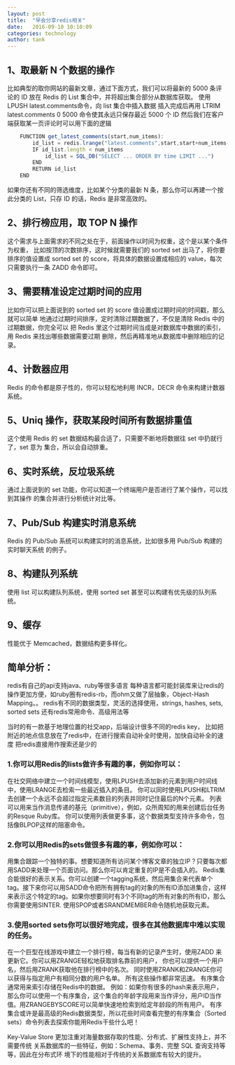 ```yaml
---
layout: post
title:  "早会分享redis相关"
date:   2016-09-10 10:10:09
categories: technology
author: tank
---
```


## 1、取最新 N 个数据的操作
比如典型的取你网站的最新文章，通过下面方式，我们可以将最新的 5000 条评论的 ID 放在
Redis 的 List 集合中，并将超出集合部分从数据库获取。
使用 LPUSH latest.comments<ID>命令，向 list 集合中插入数据
插入完成后再用 LTRIM latest.comments 0 5000 命令使其永远只保存最近 5000 个 ID
然后我们在客户端获取某一页评论时可以用下面的逻辑

```javascript
    FUNCTION get_latest_comments(start,num_items):
        id_list = redis.lrange("latest.comments",start,start+num_items-1)
        IF id_list.length < num_items
            id_list = SQL_DB("SELECT ... ORDER BY time LIMIT ...")
        END
        RETURN id_list
    END
```

如果你还有不同的筛选维度，比如某个分类的最新 N 条，那么你可以再建一个按此分类的
List，只存 ID 的话，Redis 是非常高效的。

## 2、排行榜应用，取 TOP N 操作
这个需求与上面需求的不同之处在于，前面操作以时间为权重，这个是以某个条件为权重，
比如按顶的次数排序，这时候就需要我们的 sorted set 出马了，将你要排序的值设置成 sorted
set 的 score，将具体的数据设置成相应的 value，每次只需要执行一条 ZADD 命令即可。

## 3、需要精准设定过期时间的应用
比如你可以把上面说到的 sorted set 的 score 值设置成过期时间的时间戳，那么就可以简单
地通过过期时间排序，定时清除过期数据了，不仅是清除 Redis 中的过期数据，你完全可以
把 Redis 里这个过期时间当成是对数据库中数据的索引，用 Redis 来找出哪些数据需要过期
删除，然后再精准地从数据库中删除相应的记录。

## 4、计数器应用
Redis 的命令都是原子性的，你可以轻松地利用 INCR，DECR 命令来构建计数器系统。

## 5、Uniq 操作，获取某段时间所有数据排重值
这个使用 Redis 的 set 数据结构最合适了，只需要不断地将数据往 set 中扔就行了，set 意为
集合，所以会自动排重。

## 6、实时系统，反垃圾系统
通过上面说到的 set 功能，你可以知道一个终端用户是否进行了某个操作，可以找到其操作
的集合并进行分析统计对比等。

## 7、Pub/Sub 构建实时消息系统
Redis 的 Pub/Sub 系统可以构建实时的消息系统，比如很多用 Pub/Sub 构建的实时聊天系统
的例子。

## 8、构建队列系统
使用 list 可以构建队列系统，使用 sorted set 甚至可以构建有优先级的队列系统。

## 9、缓存
性能优于 Memcached，数据结构更多样化。

## 简单分析：
redis有自己的api支持java、ruby等很多语言
每种语言都可能封装库来让redis的操作更加方便，如ruby圈有redis-rb，而ohm又做了层抽象，Object-Hash Mapping。。
redis有不同的数据类型，灵活的选择使用，strings, hashes, sets, sorted sets
还有redis常用命令、高级用法等

当时的有一款基于地理位置的社交app，后端设计很多不同的redis key，
比如把附近的地点信息放在了redis中，在进行搜索自动补全时使用，加快自动补全的速度
把redis直接用作搜索还是少的

### 1.你可以用Redis的lists做许多有趣的事，例如你可以：
在社交网络中建立一个时间线模型，使用LPUSH去添加新的元素到用户时间线中，使用LRANGE去检索一些最近插入的条目。
你可以同时使用LPUSH和LTRIM去创建一个永远不会超过指定元素数目的列表并同时记住最后的N个元素。
列表可以用来当作消息传递的基元（primitive），例如，众所周知的用来创建后台任务的Resque Ruby库。
你可以使用列表做更多事，这个数据类型支持许多命令，包括像BLPOP这样的阻塞命令。

### 2.你可以用Redis的sets做很多有趣的事，例如你可以：
用集合跟踪一个独特的事。想要知道所有访问某个博客文章的独立IP？只要每次都用SADD来处理一个页面访问。那么你可以肯定重复的IP是不会插入的。
Redis集合能很好的表示关系。你可以创建一个tagging系统，然后用集合来代表单个tag。接下来你可以用SADD命令把所有拥有tag的对象的所有ID添加进集合，这样来表示这个特定的tag。如果你想要同时有3个不同tag的所有对象的所有ID，那么你需要使用SINTER.
使用SPOP或者SRANDMEMBER命令随机地获取元素。

### 3.使用sorted sets你可以很好地完成，很多在其他数据库中难以实现的任务。
在一个巨型在线游戏中建立一个排行榜，每当有新的记录产生时，使用ZADD 来更新它。你可以用ZRANGE轻松地获取排名靠前的用户， 你也可以提供一个用户名，然后用ZRANK获取他在排行榜中的名次。 同时使用ZRANK和ZRANGE你可以获得与指定用户有相同分数的用户名单。 所有这些操作都非常迅速。
有序集合通常用来索引存储在Redis中的数据。 例如：如果你有很多的hash来表示用户，那么你可以使用一个有序集合，这个集合的年龄字段用来当作评分，用户ID当作值。用ZRANGEBYSCORE可以简单快速地检索到给定年龄段的所有用户。
有序集合或许是最高级的Redis数据类型，所以花些时间查看完整的有序集合（Sorted sets）命令列表去探索你能用Redis干些什么吧！

Key-Value Store 更加注重对海量数据存取的性能、分布式、扩展性支持上，并不需要传统
关系数据库的一些特征，例如：Schema、事务、完整 SQL 查询支持等等，因此在分布式环
境下的性能相对于传统的关系数据库有较大的提升。
